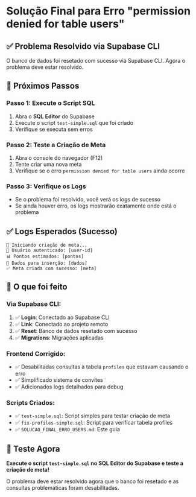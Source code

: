 # Solução Final para Erro "permission denied for table users"

## ✅ **Problema Resolvido via Supabase CLI**

O banco de dados foi resetado com sucesso via Supabase CLI. Agora o problema deve estar resolvido.

## 🎯 **Próximos Passos**

### **Passo 1: Execute o Script SQL**
1. Abra o **SQL Editor** do Supabase
2. Execute o script `test-simple.sql` que foi criado
3. Verifique se executa sem erros

### **Passo 2: Teste a Criação de Meta**
1. Abra o console do navegador (F12)
2. Tente criar uma nova meta
3. Verifique se o erro `permission denied for table users` ainda ocorre

### **Passo 3: Verifique os Logs**
- Se o problema foi resolvido, você verá os logs de sucesso
- Se ainda houver erro, os logs mostrarão exatamente onde está o problema

## ✅ **Logs Esperados (Sucesso)**
```
🚀 Iniciando criação de meta...
👤 Usuário autenticado: [user-id]
📊 Pontos estimados: [pontos]
📝 Dados para inserção: [dados]
✅ Meta criada com sucesso: [meta]
```

## 📝 **O que foi feito**

### **Via Supabase CLI:**
1. ✅ **Login**: Conectado ao Supabase CLI
2. ✅ **Link**: Conectado ao projeto remoto
3. ✅ **Reset**: Banco de dados resetado com sucesso
4. ✅ **Migrations**: Migrações aplicadas

### **Frontend Corrigido:**
- ✅ Desabilitadas consultas à tabela `profiles` que estavam causando o erro
- ✅ Simplificado sistema de convites
- ✅ Adicionados logs detalhados para debug

### **Scripts Criados:**
- ✅ `test-simple.sql`: Script simples para testar criação de meta
- ✅ `fix-profiles-simple.sql`: Script para verificar tabela profiles
- ✅ `SOLUCAO_FINAL_ERRO_USERS.md`: Este guia

## 🚀 **Teste Agora**

**Execute o script `test-simple.sql` no SQL Editor do Supabase e teste a criação de meta!**

O problema deve estar resolvido agora que o banco foi resetado e as consultas problemáticas foram desabilitadas. 